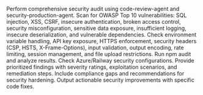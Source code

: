 Perform comprehensive security audit using code-review-agent and security-production-agent. Scan for OWASP Top 10 vulnerabilities: SQL injection, XSS, CSRF, insecure authentication, broken access control, security misconfiguration, sensitive data exposure, insufficient logging, insecure deserialization, and vulnerable dependencies. Check environment variable handling, API key exposure, HTTPS enforcement, security headers (CSP, HSTS, X-Frame-Options), input validation, output encoding, rate limiting, session management, and file upload restrictions. Run npm audit and analyze results. Check Azure/Railway security configurations. Provide prioritized findings with severity ratings, exploitation scenarios, and remediation steps. Include compliance gaps and recommendations for security hardening. Output actionable security improvements with specific code fixes.
